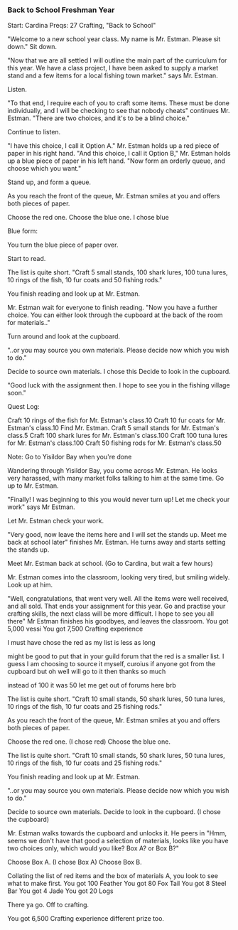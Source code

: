 ### Back to School Freshman Year

Start: Cardina
Preqs: 27 Crafting, "Back to School"

"Welcome to a new school year class. My name is Mr. Estman. Please sit down." Sit down.

"Now that we are all settled I will outline the main part of the curriculum for this year. We have a class project, I have been asked to supply a market stand and a few items for a local fishing town market." says Mr. Estman.

Listen.

"To that end, I require each of you to craft some items. These must be done individually, and I will be checking to see that nobody cheats" continues Mr. Estman. "There are two choices, and it's to be a blind choice."

Continue to listen.

"I have this choice, I call it Option A." Mr. Estman holds up a red piece of paper in his right hand. "And this choice, I call it Option B," Mr. Estman holds up a blue piece of paper in his left hand. "Now form an orderly queue, and choose which you want."

Stand up, and form a queue.

As you reach the front of the queue, Mr. Estman smiles at you and offers both pieces of paper.

Choose the red one.
Choose the blue one. I chose blue

Blue form:

You turn the blue piece of paper over.

Start to read.

The list is quite short. "Craft 5 small stands, 100 shark lures, 100 tuna lures, 10 rings of the fish, 10 fur coats and 50 fishing rods."

You finish reading and look up at Mr. Estman.

Mr. Estman wait for everyone to finish reading. "Now you have a further choice. You can either look through the cupboard at the back of the room for materials.."

Turn around and look at the cupboard.

"..or you may source you own materials. Please decide now which you wish to do."

Decide to source own materials. I chose this
Decide to look in the cupboard.

"Good luck with the assignment then. I hope to see you in the fishing village soon."

Quest Log:

Craft 10 rings of the fish for Mr. Estman's class.10
Craft 10 fur coats for Mr. Estman's class.10
Find Mr. Estman.
Craft 5 small stands for Mr. Estman's class.5
Craft 100 shark lures for Mr. Estman's class.100
Craft 100 tuna lures for Mr. Estman's class.100
Craft 50 fishing rods for Mr. Estman's class.50

Note: Go to Yisildor Bay when you're done

Wandering through Yisildor Bay, you come across Mr. Estman. He looks very harassed, with many market folks talking to him at the same time. Go up to Mr. Estman.

"Finally! I was beginning to this you would never turn up! Let me check your work" says Mr Estman.

Let Mr. Estman check your work.

"Very good, now leave the items here and I will set the stands up. Meet me back at school later" finishes Mr. Estman. He turns away and starts setting the stands up.

Meet Mr. Estman back at school. (Go to Cardina, but wait a few hours)

Mr. Estman comes into the classroom, looking very tired, but smiling widely. Look up at him.

"Well, congratulations, that went very well. All the items were well received, and all sold. That ends your assignment for this year. Go and practise your crafting skills, the next class will be more difficult. I hope to see you all there" Mr Estman finishes his goodbyes, and leaves the classroom.
You got 5,000 vessi
You got 7,500 Crafting experience

I must have chose the red as my list is less as long


might be good to put that in your guild forum that the red is a smaller list. I guess I am choosing to source it myself, curoius if anyone got from the cupboard but oh well will go to it then  thanks so much


instead of 100 it was 50 let me get out of forums here brb


The list is quite short. "Craft 10 small stands, 50 shark lures, 50 tuna lures, 10 rings of the fish, 10 fur coats and 25 fishing rods."



As you reach the front of the queue, Mr. Estman smiles at you and offers both pieces of paper.

Choose the red one. (I chose red)
Choose the blue one.

The list is quite short. "Craft 10 small stands, 50 shark lures, 50 tuna lures, 10 rings of the fish, 10 fur coats and 25 fishing rods."

You finish reading and look up at Mr. Estman.

"..or you may source you own materials. Please decide now which you wish to do."

Decide to source own materials.
Decide to look in the cupboard. (I chose the cupboard)

Mr. Estman walks towards the cupboard and unlocks it. He peers in "Hmm, seems we don't have that good a selection of materials, looks like you have two choices only, which would you like? Box A? or Box B?"

Choose Box A. (I chose Box A)
Choose Box B.

Collating the list of red items and the box of materials A, you look to see what to make first.
You got 100 Feather
You got 80 Fox Tail
You got 8 Steel Bar
You got 4 Jade
You got 20 Logs

There ya go. Off to crafting.

You got 6,500 Crafting experience  different prize too.
